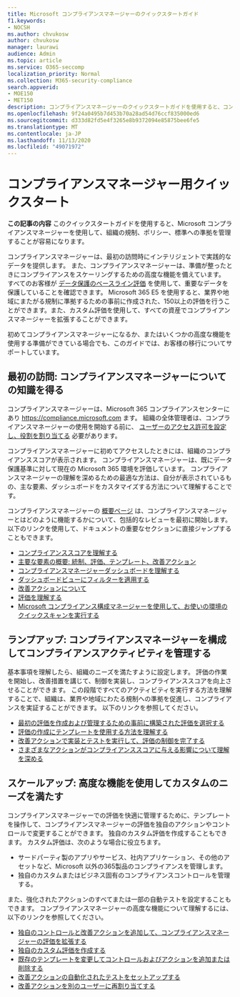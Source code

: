```yaml
---
title: Microsoft コンプライアンスマネージャーのクイックスタートガイド
f1.keywords:
- NOCSH
ms.author: chvukosw
author: chvukosw
manager: laurawi
audience: Admin
ms.topic: article
ms.service: O365-seccomp
localization_priority: Normal
ms.collection: M365-security-compliance
search.appverid:
- MOE150
- MET150
description: コンプライアンスマネージャーのクイックスタートガイドを使用すると、コンプライアンスマネージャーの理解、設定、および使用についての移行に役立てることができます。
ms.openlocfilehash: 9f24a0495b7d453b70a28ad54d76ccf835000ed6
ms.sourcegitcommit: d333d82fd5e4f3265e8b9372094e85875bee6fe5
ms.translationtype: MT
ms.contentlocale: ja-JP
ms.lasthandoff: 11/13/2020
ms.locfileid: "49071972"
---
```

# <a name="compliance-manager-quickstart"></a>コンプライアンスマネージャー用クイックスタート

**この記事の内容** このクイックスタートガイドを使用すると、Microsoft コンプライアンスマネージャーを使用して、組織の規制、ポリシー、標準への準拠を管理することが容易になります。

コンプライアンスマネージャーは、最初の訪問時にインテリジェントで実践的なデータを提供します。 また、コンプライアンスマネージャーは、準備が整ったときにコンプライアンスをスケーリングするための高度な機能を備えています。 すべてのお客様が [データ保護のベースライン評価](compliance-manager-assessments.md#data-protection-baseline-default-assessment) を使用して、重要なデータを保護していることを確認できます。 Microsoft 365 E5 を使用すると、業界や地域にまたがる規制に準拠するための事前に作成された、150以上の評価を行うことができます。また、カスタム評価を使用して、すべての資産でコンプライアンスマネージャーを拡張することができます。

初めてコンプライアンスマネージャーになるか、またはいくつかの高度な機能を使用する準備ができている場合でも、このガイドでは、お客様の移行についてサポートしています。

## <a name="first-visit-get-to-know-compliance-manager"></a>最初の訪問: コンプライアンスマネージャーについての知識を得る

コンプライアンスマネージャーは、Microsoft 365 コンプライアンスセンターにあり https://compliance.microsoft.com ます。 組織の全体管理者は、コンプライアンスマネージャーの使用を開始する前に、 [ユーザーのアクセス許可を設定し、役割を割り当てる](compliance-manager-setup.md#set-user-permissions-and-assign-roles) 必要があります。

コンプライアンスマネージャーに初めてアクセスしたときには、組織のコンプライアンススコアが表示されます。 コンプライアンスマネージャーは、既にデータ保護基準に対して現在の Microsoft 365 環境を評価しています。 コンプライアンスマネージャーの理解を深めるための最適な方法は、自分が表示されているもの、主な要素、ダッシュボードをカスタマイズする方法について理解することです。

コンプライアンスマネージャーの [概要ページ](compliance-manager.md) は、コンプライアンスマネージャーとはどのように機能するかについて、包括的なレビューを最初に開始します。 以下のリンクを使用して、ドキュメントの重要なセクションに直接ジャンプすることもできます。

- [コンプライアンススコアを理解する](compliance-manager.md#understanding-your-compliance-score)
- [主要な要素の概要: 統制、評価、テンプレート、改善アクション](compliance-manager.md#key-elements-controls-assessments-templates-improvement-actions)
- [コンプライアンスマネージャーダッシュボードを理解する](compliance-manager-setup.md#understand-the-compliance-manager-dashboard)
- [ダッシュボードビューにフィルターを適用する](compliance-manager-setup.md#filtering-your-dashboard-view)
- [改善アクションについて](compliance-manager-setup.md#improvement-actions-page)
- [評価を理解する](compliance-manager.md#assessments)
- [Microsoft コンプライアンス構成マネージャーを使用して、お使いの環境のクイックスキャンを実行する](compliance-manager-mcca.md)

## <a name="ramping-up-configure-compliance-manager-to-manage-your-compliance-activities"></a>ランプアップ: コンプライアンスマネージャーを構成してコンプライアンスアクティビティを管理する

基本事項を理解したら、組織のニーズを満たすように設定します。 評価の作業を開始し、改善措置を講じて、制御を実装し、コンプライアンススコアを向上させることができます。 この段階ですべてのアクティビティを実行する方法を理解することで、組織は、業界や地域にわたる規制への準拠を促進し、コンプライアンスを実証することができます。 以下のリンクを参照してください。

- [最初の評価を作成および管理するための事前に構築された評価を選択する](compliance-manager-assessments.md)
- [評価の作成にテンプレートを使用する方法を理解する](compliance-manager-templates.md)
- [改善アクションで実装とテストを実行して、評価の制御を完了する](compliance-manager-improvement-actions.md)
- [さまざまなアクションがコンプライアンススコアに与える影響について理解を深める](compliance-score-calculation.md)

## <a name="scaling-up-use-advanced-functionality-to-meet-your-custom-needs"></a>スケールアップ: 高度な機能を使用してカスタムのニーズを満たす

コンプライアンスマネージャーでの評価を快適に管理するために、テンプレートを操作して、コンプライアンスマネージャーの評価を独自のアクションやコントロールで変更することができます。 独自のカスタム評価を作成することもできます。 カスタム評価は、次のような場合に役立ちます。

- サードパーティ製のアプリやサービス、社内アプリケーション、その他のアセットなど、Microsoft 以外の365製品のコンプライアンスを管理します。
- 独自のカスタムまたはビジネス固有のコンプライアンスコントロールを管理する。

また、強化されたアクションのすべてまたは一部の自動テストを設定することもできます。 コンプライアンスマネージャーの高度な機能について理解するには、以下のリンクを参照してください。

- [独自のコントロールと改善アクションを追加して、コンプライアンスマネージャーの評価を拡張する](compliance-manager-assessments.md#extend-a-pre-built-assessment)
- [独自のカスタム評価を作成する](compliance-manager-assessments.md#create-your-own-custom-assessment)
- [既存のテンプレートを変更してコントロールおよびアクションを追加または削除する](compliance-manager-templates.md#modify-a-template)
- [改善アクションの自動化されたテストをセットアップする](compliance-manager-setup.md#set-up-automated-testing)
- [改善アクションを別のユーザーに再割り当てする](compliance-manager-setup.md#reassign-improvement-actions-to-another-user)